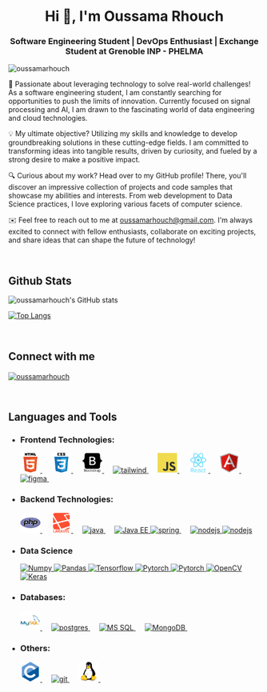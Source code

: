 <h1 align="center">Hi 👋, I'm Oussama Rhouch</h1>

<h3 align="center">Software Engineering Student | DevOps Enthusiast | Exchange Student at Grenoble INP - PHELMA</h3>

<p align="left"> <img src="https://komarev.com/ghpvc/?username=oussamarhouchh&label=Profile%20views&color=e42a28&style=flat" alt="oussamarhouch" /> </p>

🚀 Passionate about leveraging technology to solve real-world challenges! As a software engineering student, I am constantly searching for opportunities to push the limits of innovation. Currently focused on signal processing and AI, I am drawn to the fascinating world of data engineering and cloud technologies.

💡 My ultimate objective? Utilizing my skills and knowledge to develop groundbreaking solutions in these cutting-edge fields. I am committed to transforming ideas into tangible results, driven by curiosity, and fueled by a strong desire to make a positive impact.

🔍 Curious about my work? Head over to my GitHub profile! There, you'll discover an impressive collection of projects and code samples that showcase my abilities and interests. From web development to Data Science practices, I love exploring various facets of computer science.

✉️ Feel free to reach out to me at oussamarhouch@gmail.com. I'm always excited to connect with fellow enthusiasts, collaborate on exciting projects, and share ideas that can shape the future of technology!
 
<br>
<h2 align="left">Github Stats</h2>
<p>
   
![oussamarhouch's GitHub stats](https://github-readme-stats.vercel.app/api/?username=oussamarhouch&show_icons=true&title_color=fff&icon_color=79ff97&text_color=9f9f9f&bg_color=151515)

[![Top Langs](https://github-readme-stats.vercel.app/api/top-langs/?username=oussamarhouch&layout=compact&langs_count=8&title_color=fff&text_color=aaaaaa&bg_color=050505)](https://github.com/oussamarhouch/github-readme-stats)
 
   
</p>
<br>
<h2 align="left">Connect with me</h2>
<p align="left">
   <a href="https://www.linkedin.com/in/oussamarhouch/" target="_blank"><img align="center" src="https://raw.githubusercontent.com/rahuldkjain/github-profile-readme-generator/master/src/images/icons/Social/linked-in-alt.svg" alt="oussamarhouch" height="30" width="40" /></a>
   &emsp;
</p>
<br>
<h2 align="left">Languages and Tools</h2>
<ul>
    <li>
        <h3 align="left">Frontend Technologies:</h3>
        <div>
            <a href="https://www.w3.org/html/" target="_blank">
            <img src="https://raw.githubusercontent.com/devicons/devicon/master/icons/html5/html5-original-wordmark.svg" alt="html5" width="40" height="40"/>
            </a>
            &emsp;
            <a href="https://www.w3schools.com/css/" target="_blank">
            <img src="https://raw.githubusercontent.com/devicons/devicon/master/icons/css3/css3-original-wordmark.svg" alt="css3" width="40" height="40"/>
            </a>
            &emsp;
            <a href="https://getbootstrap.com" target="_blank">
            <img src="https://raw.githubusercontent.com/devicons/devicon/master/icons/bootstrap/bootstrap-plain-wordmark.svg" alt="bootstrap" width="40" height="40"/>
            </a>
            &emsp;
            <a href="https://tailwindcss.com/" target="_blank">
            <img src="https://upload.wikimedia.org/wikipedia/commons/d/d5/Tailwind_CSS_Logo.svg" alt="tailwind" width="40" height="40"/>
            </a>
            &emsp;
            <a href="https://developer.mozilla.org/en-US/docs/Web/JavaScript" target="_blank">
            <img src="https://raw.githubusercontent.com/devicons/devicon/master/icons/javascript/javascript-original.svg" alt="javascript" width="40" height="40"/>
            </a>
            &emsp;
            <a href="https://reactjs.org/" target="_blank">
            <img src="https://raw.githubusercontent.com/devicons/devicon/master/icons/react/react-original-wordmark.svg" alt="react" width="40" height="40"/>
            </a>
            &emsp;
         <a href="https://reactjs.org/" target="_blank">
            <img src="https://raw.githubusercontent.com/devicons/devicon/master/icons/angularjs/angularjs-original.svg" alt="angular" width="40" height="40"/>
            </a>
            &emsp;
            <a href="https://www.figma.com/" target="_blank">
            <img src="https://www.vectorlogo.zone/logos/figma/figma-icon.svg" alt="figma" width="40" height="40"/>
            </a>
            &emsp;
         </div>
      </li>
      <li>
         <h3>Backend Technologies:</h3>
         <div>
            <a href="https://www.php.net" target="_blank">
            <img src="https://raw.githubusercontent.com/devicons/devicon/master/icons/php/php-original.svg" alt="php" width="40" height="40"/>
            </a>
            &emsp;
            <a href="https://laravel.com/" target="_blank">
            <img src="https://raw.githubusercontent.com/devicons/devicon/master/icons/laravel/laravel-plain-wordmark.svg" alt="laravel" width="40" height="40"/>
            </a>
            &emsp;
            <a href="https://docs.oracle.com/en/java/" target="_blank">
            <img src="https://www.vectorlogo.zone/logos/java/java-ar21.svg" alt="java" width="80" height="40"/>
            </a>
            &emsp;
            <a href="https://jakarta.ee/" target="_blank">
            <img src="https://jakarta.ee/images/jakarta/jakarta-ee-logo-color.svg" alt="Java EE" width="100" height="30"/>
            </a>
            <a href="https://spring.io/" target="_blank">
            <img src="https://spring.io/images/spring-logo-9146a4d3298760c2e7e49595184e1975.svg" alt="spring" width="100" height="30"/>
            </a>
            &emsp;
            <a href="https://nodejs.org/" target="_blank">
            <img src="https://nodejs.org/static/images/logo.svg" alt="nodejs" width="65" height="40"/>
            </a>
            <a href="https://flask.palletsprojects.com/en/2.1.x/" target="_blank">
            <img src="https://flask.palletsprojects.com/en/2.1.x/_images/flask-logo.png" alt="nodejs" width="80" height="30"/>
            </a>
         </div>
      </li>
      <li>
         <h3>Data Science</h3>
         <div>
            <a href="https://numpy.org/" target="_blank">
            <img src="https://numpy.org/images/logo.svg" alt="Numpy" width="40" height="40"/>
            </a>
            <a href="https://pandas.pydata.org/" target="_blank">
            <img src="https://pandas.pydata.org/static/img/pandas_white.svg" alt="Pandas" width="80" height="60"/>
            </a>
            <a href="https://www.tensorflow.org/" target="_blank">
            <img src="https://www.gstatic.com/devrel-devsite/prod/vc901a5242fa1f51622c87b6b540eca04c81baea0c307ecf1bb2dd2ea202bf099/tensorflow/images/lockup.svg" alt="Tensorflow" width="80" height="60"/>
            </a>
            <a href="https://pytorch.org/" target="_blank">
            <img src="https://pytorch.org/assets/images/logo.svg" alt="Pytorch" width="80" height="60"/>
            <a href="https://scikit-learn.org/stable/" target="_blank">
            <img src="https://scikit-learn.org/stable/_static/scikit-learn-logo-small.png" alt="Pytorch" width="80" height="30"/>
            </a>
            <a href="https://opencv.org/" target="_blank">
            <img src="https://opencv.org/wp-content/uploads/2022/05/logo.png" alt="OpenCV" width="30" height="40"/>
            </a>
            <a href="https://keras.io/" target="_blank">
            <img src="https://keras.io/img/logo.png" alt="Keras" width="80" height="25"/>
            </a>
         </div>
      </li>
      <li>
         <h3>Databases:</h3>
         <div>
            <a href="https://www.mysql.com/" target="_blank">
            <img src="https://raw.githubusercontent.com/devicons/devicon/master/icons/mysql/mysql-original-wordmark.svg" alt="mysql" width="40" height="40"/>
            </a>
            &emsp;
            <a href="https://www.postgresql.org/" target="_blank">
            <img src="https://www.postgresql.org/media/img/about/press/elephant.png" alt="postgres" width="40" height="40"/>
            </a>
            &emsp;
            <a href="https://docs.microsoft.com/en-us/sql/?view=sql-server-ver15" target="_blank">
            <img src="https://www.svgrepo.com/show/303229/microsoft-sql-server-logo.svg" alt="MS SQL" width="40" height="40"/>
            </a>
            &emsp;
            <a href="https://docs.mongodb.com/" target="_blank">
            <img src="https://upload.wikimedia.org/wikipedia/commons/thumb/9/93/MongoDB_Logo.svg/512px-MongoDB_Logo.svg.png" alt="MongoDB" width="110" height="30"/>
            </a>
            &emsp;
         </div>
      </li>
      <li>
         <h3>Others:</h3>
         <div>
            <a href="https://www.w3schools.com/c/" target="_blank">
            <img src="https://raw.githubusercontent.com/devicons/devicon/master/icons/c/c-original.svg" alt="c" width="40" height="40"/>
            </a>
            &emsp;
            <a href="https://git-scm.com/" target="_blank">
            <img src="https://www.vectorlogo.zone/logos/git-scm/git-scm-icon.svg" alt="git" width="40" height="40"/>
            </a>
            &emsp;
            <a href="https://www.linux.org/" target="_blank">
            <img src="https://raw.githubusercontent.com/devicons/devicon/master/icons/linux/linux-original.svg" alt="linux" width="40" height="40"/>
            </a>
            &emsp;
         </div>
      </li>
</ul>
